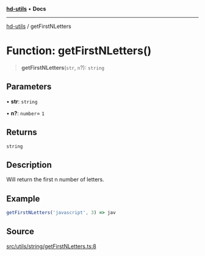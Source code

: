 [**hd-utils**](../README.md) • **Docs**

***

[hd-utils](../globals.md) / getFirstNLetters

# Function: getFirstNLetters()

> **getFirstNLetters**(`str`, `n`?): `string`

## Parameters

• **str**: `string`

• **n?**: `number`= `1`

## Returns

`string`

## Description

Will return the first n number of letters.

## Example

```ts
getFirstNLetters('javascript', 3) => jav
```

## Source

[src/utils/string/getFirstNLetters.ts:8](https://github.com/AhmadHddad/h-utils/blob/5c76ff5de068cee019fc632d9da2e395721bb48f/src/utils/string/getFirstNLetters.ts#L8)
